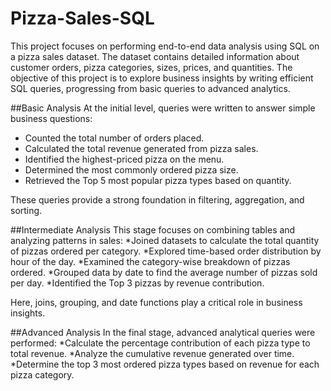 # Pizza-Sales-SQL
This project focuses on performing end-to-end data analysis using SQL on a pizza sales dataset. The dataset contains detailed information about customer orders, pizza categories, sizes, prices, and quantities. The objective of this project is to explore business insights by writing efficient SQL queries, progressing from basic queries to advanced analytics.

##Basic Analysis
At the initial level, queries were written to answer simple business questions:
* Counted the total number of orders placed.
* Calculated the total revenue generated from pizza sales.
* Identified the highest-priced pizza on the menu.
* Determined the most commonly ordered pizza size.
* Retrieved the Top 5 most popular pizza types based on quantity.

These queries provide a strong foundation in filtering, aggregation, and sorting.

##Intermediate Analysis
This stage focuses on combining tables and analyzing patterns in sales:
*Joined datasets to calculate the total quantity of pizzas ordered per category.
*Explored time-based order distribution by hour of the day.
*Examined the category-wise breakdown of pizzas ordered.
*Grouped data by date to find the average number of pizzas sold per day.
*Identified the Top 3 pizzas by revenue contribution.

Here, joins, grouping, and date functions play a critical role in business insights.

##Advanced Analysis
In the final stage, advanced analytical queries were performed:
*Calculate the percentage contribution of each pizza type to total revenue.
*Analyze the cumulative revenue generated over time.
*Determine the top 3 most ordered pizza types based on revenue for each pizza category.
